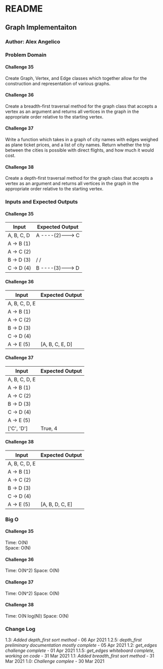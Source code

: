 # README

## Graph Implementaiton

### Author: Alex Angelico

### Problem Domain

#### Challenge 35

Create Graph, Vertex, and Edge classes which together allow for the construction and representation of various graphs.

#### Challenge 36

Create a breadth-first traversal method for the graph class that accepts a vertex as an argument and returns all vertices in the graph in the appropriate order relative to the starting vertex.

#### Challenge 37

Write a function which takes in a graph of city names with edges weighed as plane ticket prices, and a list of city names. Return whether the trip between the cities is possible with direct flights, and how much it would cost.

#### Challenge 38

Create a depth-first traversal method for the graph class that accepts a vertex as an argument and returns all vertices in the graph in the appropriate order relative to the starting vertex.

### Inputs and Expected Outputs

#### Challenge 35

Input | Expected Output
----- | ---------------
A, B, C, D | A ----(2)---> C
A -> B (1) | |             |
A -> C (2) | | (1)     (4) |
B -> D (3) | \/           \/
C -> D (4) | B ----(3)---> D

#### Challenge 36

Input | Expected Output
----- | ---------------
A, B, C, D, E |
A -> B (1)    |
A -> C (2)    |
B -> D (3)    |
C -> D (4)    |
A -> E (5)    | [A, B, C, E, D]

#### Challenge 37

Input | Expected Output
----- | ---------------
A, B, C, D, E |
A -> B (1)    |
A -> C (2)    |
B -> D (3)    |
C -> D (4)    |
A -> E (5)    |
['C', 'D']    | True, 4

#### Challenge 38

Input | Expected Output
----- | ---------------
A, B, C, D, E |
A -> B (1)    |
A -> C (2)    |
B -> D (3)    |
C -> D (4)    |
A -> E (5)    | [A, B, D, C, E]

### Big O

#### Challenge 35

Time: O(N)  
Space: O(N)

#### Challenge 36

Time: O(N^2)
Space: O(N)

#### Challenge 37

Time: O(N^2)
Space: O(N)

#### Challenge 38

Time: O(N log(N))
Space: O(N)

### Change Log

1.3: *Added depth_first sort method* - 06 Apr 2021
1.2.5: *depth_first preliminary documentation mostly complete* - 05 Apr 2021
1.2: *get_edges challenge complete* - 01 Apr 2021
1.1.5: *get_edges whiteboard complete, working on code* - 31 Mar 2021
1.1: *Added breadth_first sort method* - 31 Mar 2021
1.0: *Challenge complee* - 30 Mar 2021
